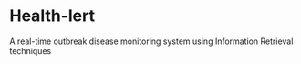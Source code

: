 # Health-lert
A real-time outbreak disease monitoring system using Information Retrieval techniques
